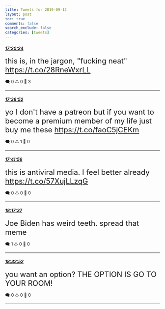 ```yaml
---
title: Tweets for 2019-09-12
layout: post
toc: true
comments: false
search_exclude: false
categories: [tweets]
---
```



#### <a href = "https://twitter.com/deepfates/status/1172288883863801858">*17:20:24*</a>

<font size="5">this is, in the jargon, "fucking neat"  https://t.co/28RneWxrLL</font>



🗨️ 0 ♺ 0 🤍  3   

---
    
#### <a href = "https://twitter.com/deepfates/status/1172293532523958273">*17:38:52*</a>

<font size="5">yo I don't have a patreon but if you want to become a premium member of my life just buy me these  https://t.co/faoC5jCEKm</font>



🗨️ 0 ♺ 1 🤍  0   

---
    
#### <a href = "https://twitter.com/deepfates/status/1172294301755138048">*17:41:56*</a>

<font size="5">this is antiviral media. I feel better already  https://t.co/57XujLLzqG</font>



🗨️ 0 ♺ 0 🤍  0   

---
    
#### <a href = "https://twitter.com/deepfates/status/1172303284104646657">*18:17:37*</a>

<font size="5">Joe Biden has weird teeth. spread that meme</font>



🗨️ 1 ♺ 0 🤍  0   

---
    
#### <a href = "https://twitter.com/deepfates/status/1172307118528950272">*18:32:52*</a>

<font size="5">you want an option? THE OPTION IS GO TO YOUR ROOM!</font>



🗨️ 0 ♺ 0 🤍  0   

---
    
            

